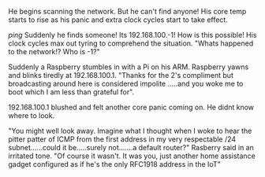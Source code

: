 He begins scanning the network. But he can't find anyone!
His core temp starts to rise as his panic and extra clock cycles start to take effect.

*ping* Suddenly he finds someone! Its 192.168.100.-1!
How is this possible!
His clock cycles max out tyring to comprehend the situation.
"Whats happened to the network!? Who is -1?" 

Suddenly a Raspberry stumbles in with a Pi on his ARM. 
Raspberry yawns and blinks tiredly at 192.168.100.1. 
"Thanks for the 2's compliment but broadcasting around here is considered impolite
.....and you woke me to boot which I am less than grateful for".

192.168.100.1 blushed and felt another core panic coming on. He didnt know where to look.

"You might well look away. Imagine what I thought when I woke to hear the 
pitter patter of ICMP from the first address in my very respectable /24 
subnet......could it be.....surely not.......a default router?" Rasberry 
said in an irritated tone. 
"Of course it wasn't. It was you, just another home assistance gadget 
configured as if he's the only RFC1918 address in the IoT"


